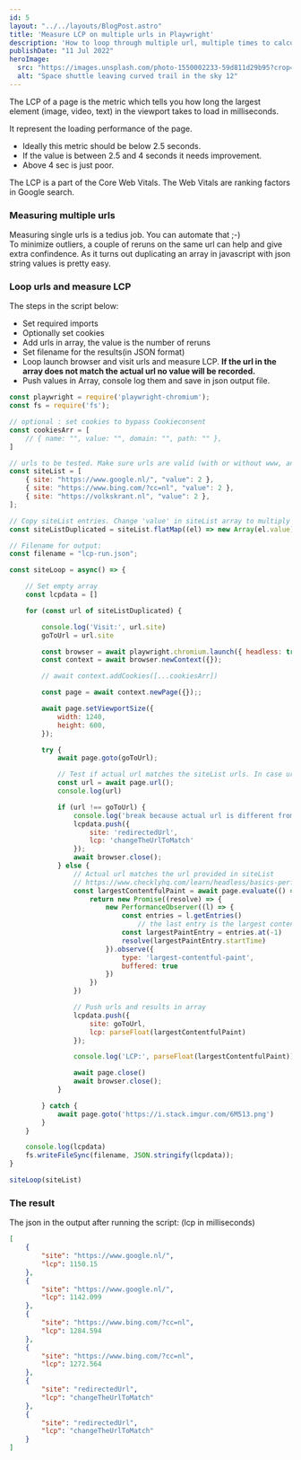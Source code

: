 ```yaml
---
id: 5
layout: "../../layouts/BlogPost.astro"
title: 'Measure LCP on multiple urls in Playwright'
description: 'How to loop through multiple url, multiple times to calculate the LCP / Largest Contenful Paint'
publishDate: "11 Jul 2022"
heroImage:
  src: "https://images.unsplash.com/photo-1550002233-59d811d29b95?crop=entropy&cs=tinysrgb&fit=crop&fm=jpg&h=420&ixid=MnwxfDB8MXxyYW5kb218MHx8fHx8fHx8MTY1OTY4Mjc2OA&ixlib=rb-1.2.1&q=80&w=840"
  alt: "Space shuttle leaving curved trail in the sky 12"
---
```


The LCP of a page is the metric which tells you how long the largest element (image, video, text) in the viewport takes to load in milliseconds.

It represent the loading performance of the page. 
- Ideally this metric should be below 2.5 seconds.
- If the value is between 2.5 and 4 seconds it needs improvement.
- Above 4 sec is just poor.

The LCP is a part of the Core Web Vitals. The Web Vitals are ranking factors in Google search. 



### Measuring multiple urls
Measuring single urls is a tedius job. You can automate that ;-)<br>
To minimize outliers, a couple of reruns on the same url can help and give extra confindence. As it turns out duplicating an array in javascript with json string values is pretty easy. 

### Loop urls and measure LCP
The steps in the script below:
- Set required imports
- Optionally set cookies 
- Add urls in array, the value is the number of reruns
- Set filename for the results(in JSON format)
- Loop launch browser and visit urls and measure LCP. **If the url in the array does not match the actual url no value will be recorded.**
- Push values in Array, console log them and save in json output file.

```js
const playwright = require('playwright-chromium');
const fs = require('fs');

// optional : set cookies to bypass Cookieconsent
const cookiesArr = [
    // { name: "", value: "", domain: "", path: "" },
]

// urls to be tested. Make sure urls are valid (with or without www, and possible params)
const siteList = [
    { site: "https://www.google.nl/", "value": 2 },
    { site: "https://www.bing.com/?cc=nl", "value": 2 },
    { site: "https://volkskrant.nl", "value": 2 },
];

// Copy siteList entries. Change 'value' in siteList array to multiply the number of runs a url should be tested.
const siteListDuplicated = siteList.flatMap((el) => new Array(el.value).fill(null).map(e => ({...el })))

// Filename for output:
const filename = "lcp-run.json";

const siteLoop = async() => {

    // Set empty array
    const lcpdata = []

    for (const url of siteListDuplicated) {

        console.log('Visit:', url.site)
        goToUrl = url.site

        const browser = await playwright.chromium.launch({ headless: true });
        const context = await browser.newContext({});

        // await context.addCookies([...cookiesArr])

        const page = await context.newPage({});;

        await page.setViewportSize({
            width: 1240,
            height: 600,
        });

        try {
            await page.goto(goToUrl);

            // Test if actual url matches the siteList urls. In case url is redirected to some other url.
            const url = await page.url();
            console.log(url)

            if (url !== goToUrl) {
                console.log('break because actual url is different from input url')
                lcpdata.push({
                    site: 'redirectedUrl',
                    lcp: 'changeTheUrlToMatch'
                });
                await browser.close();
            } else {
                // Actual url matches the url provided in siteList
                // https://www.checklyhq.com/learn/headless/basics-performance/
                const largestContentfulPaint = await page.evaluate(() => {
                    return new Promise((resolve) => {
                        new PerformanceObserver((l) => {
                            const entries = l.getEntries()
                                // the last entry is the largest contentful paint
                            const largestPaintEntry = entries.at(-1)
                            resolve(largestPaintEntry.startTime)
                        }).observe({
                            type: 'largest-contentful-paint',
                            buffered: true
                        })
                    })
                })

                // Push urls and results in array
                lcpdata.push({
                    site: goToUrl,
                    lcp: parseFloat(largestContentfulPaint)
                });

                console.log('LCP:', parseFloat(largestContentfulPaint))

                await page.close()
                await browser.close();
            }

        } catch {
            await page.goto('https://i.stack.imgur.com/6M513.png')
        }
    }

    console.log(lcpdata)
    fs.writeFileSync(filename, JSON.stringify(lcpdata));
}

siteLoop(siteList)
```


### The result
The json in the output after running the script:
(lcp in milliseconds)

```json
[
	{
		"site": "https://www.google.nl/",
		"lcp": 1150.15
	},
	{
		"site": "https://www.google.nl/",
		"lcp": 1142.099
	},
	{
		"site": "https://www.bing.com/?cc=nl",
		"lcp": 1284.594
	},
	{
		"site": "https://www.bing.com/?cc=nl",
		"lcp": 1272.564
	},
	{
		"site": "redirectedUrl",
		"lcp": "changeTheUrlToMatch"
	},
	{
		"site": "redirectedUrl",
		"lcp": "changeTheUrlToMatch"
	}
]
```